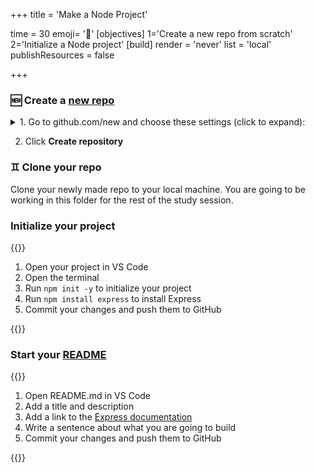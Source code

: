 +++
title = 'Make a Node Project'

time = 30
emoji= '🧰'
[objectives]
    1='Create a new repo from scratch'
    2='Initialize a Node project'
[build]
  render = 'never'
  list = 'local'
  publishResources = false

+++

### 🆕 Create a [new repo](https://github.com/new)

<details>
   <summary>1. Go to github.com/new and choose these settings (click to expand):</summary>

| Question                         | Answer                               |
| -------------------------------- | ------------------------------------ |
| Repository template              | No template                          |
| Owner                            | YOUR_GITHUB_USERNAME                 |
| Repository name                  | Express-101                          |
| Description                      | My first Express web server          |
| Visibility                       | Public                               |
| Initialize this repository with: | :white_check_mark: Add a README file |
| Add .gitignore                   | Node                                 |
| Choose a license                 | MIT License                          |

</details>

2. Click **Create repository**

### ♊ Clone your repo

Clone your newly made repo to your local machine. You are going to be working in this folder for the rest of the study session.

### Initialize your project

{{<note title="Build your project from scratch">}}

1. Open your project in VS Code
2. Open the terminal
3. Run `npm init -y` to initialize your project
4. Run `npm install express` to install Express
5. Commit your changes and push them to GitHub

{{</note>}}

### Start your [README](https://docs.github.com/en/repositories/managing-your-repositorys-settings-and-features/customizing-your-repository/about-readmes)

{{<note title="Every repo needs a readme">}}

1. Open README.md in VS Code
2. Add a title and description
3. Add a link to the [Express documentation](https://expressjs.com/)
4. Write a sentence about what you are going to build
5. Commit your changes and push them to GitHub

{{</note>}}
